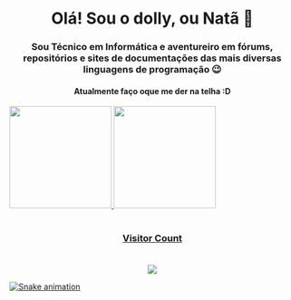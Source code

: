 <h1 align="center">Olá! Sou o dolly, ou Natã 👋</h1>

<h3 align="center">Sou Técnico em Informática e aventureiro em fórums, repositórios e sites de documentações das mais diversas linguagens de programação 😉</h3>

<h4 align="center">Atualmente faço oque me der na telha :D</h4>

<div>
  <a href="https://github.com/dollyzn">
  <img height="180em" src="https://github-readme-stats.vercel.app/api?username=dollyzn&show_icons=true&theme=chartreuse-dark&include_all_commits=true&count_private=true" />
  <img height="180em" src="https://github-readme-stats.vercel.app/api/top-langs/?username=dollyzn&layout=compact&langs_count=16&theme=chartreuse-dark" />
<div>
  
  </br>
  <h3 align="center"> Visitor Count <br><br> </h3>
<p align="center"> <img alingn="center" src="https://profile-counter.glitch.me/dollyzn/count.svg" /></p>
  
  ![Snake animation](https://github.com/dollyzn/dollyzn/blob/output/github-contribution-grid-snake.svg)
